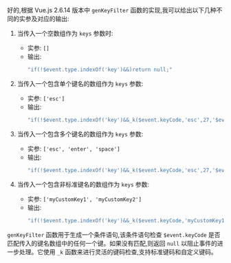 好的,根据 Vue.js 2.6.14 版本中 `genKeyFilter` 函数的实现,我可以给出以下几种不同的实参及对应的输出:

1. 当传入一个空数组作为 `keys` 参数时:
   - 实参: `[]`
   - 输出: 
     ```javascript
     "if(!$event.type.indexOf('key')&&)return null;"
     ```

2. 当传入一个包含单个键名的数组作为 `keys` 参数:
   - 实参: `['esc']`
   - 输出:
     ```javascript
     "if(!$event.type.indexOf('key')&&_k($event.keyCode,'esc',27,'$event.key',''))return null;"
     ```

3. 当传入一个包含多个键名的数组作为 `keys` 参数:
   - 实参: `['esc', 'enter', 'space']`
   - 输出:
     ```javascript
     "if(!$event.type.indexOf('key')&&_k($event.keyCode,'esc',27,'$event.key','')||_k($event.keyCode,'enter',13,'$event.key','')||_k($event.keyCode,'space',[32,' ','Spacebar'],'$event.key',''))return null;"
     ```

4. 当传入一个包含非标准键名的数组作为 `keys` 参数:
   - 实参: `['myCustomKey1', 'myCustomKey2']`
   - 输出:
     ```javascript
     "if(!$event.type.indexOf('key')&&_k($event.keyCode,'myCustomKey1',undefined,'$event.key','')||_k($event.keyCode,'myCustomKey2',undefined,'$event.key',''))return null;"
     ```

`genKeyFilter` 函数用于生成一个条件语句,该条件语句检查 `$event.keyCode` 是否匹配传入的键名数组中的任何一个键。如果没有匹配,则返回 `null` 以阻止事件的进一步处理。它使用 `_k` 函数来进行灵活的键码检查,支持标准键码和自定义键码。